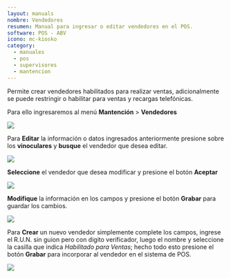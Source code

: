 ```yaml
---
layout: manuals
nombre: Vendedores
resumen: Manual para ingresar o editar vendedores en el POS.
software: POS - ABV
icono: mc-kiosko
category:
  - manuales
  - pos
  - supervisores
  - mantencion
---
```

Permite crear vendedores habilitados para realizar ventas, adicionalmente se puede restringir o habilitar para ventas y recargas telefónicas.

Para ello ingresaremos al menú **Mantención** > **Vendedores**

<p class="centrado"><img src="{{site.baseurl}}/docs/pos/img/vendedores/1.png"></p>

Para **Editar** la información o datos ingresados anteriormente presione sobre los **vinoculares** y **busque** el vendedor que desea editar.

<p class="centrado"><img src="{{site.baseurl}}/docs/pos/img/vendedores/2.png"></p>

**Seleccione** el vendedor que desea modificar y presione el botón **Aceptar**

<p class="centrado"><img src="{{site.baseurl}}/docs/pos/img/vendedores/3.png"></p>

**Modifique** la información en los campos y presione el botón **Grabar** para guardar los cambios.

<p class="centrado"><img src="{{site.baseurl}}/docs/pos/img/vendedores/4.png"></p>

Para **Crear** un nuevo vendedor simplemente complete los campos, ingrese el R.U.N. sin guion pero con digito verificador, luego el nombre y seleccione la casilla que indica *Habilitado para Ventas*; hecho todo esto presione el botón **Grabar** para incorporar al vendedor en el sistema de POS.

<p class="centrado"><img src="{{site.baseurl}}/docs/pos/img/vendedores/5.png"></p>
